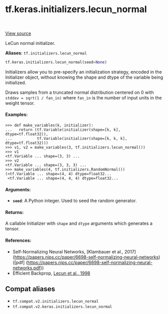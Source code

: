 <div itemscope itemtype="http://developers.google.com/ReferenceObject">
<meta itemprop="name" content="tf.keras.initializers.lecun_normal" />
<meta itemprop="path" content="Stable" />
</div>

# tf.keras.initializers.lecun_normal

<!-- Insert buttons and diff -->

<table class="tfo-notebook-buttons tfo-api" align="left">
</table>

<a target="_blank" href="/code/stable/tensorflow/python/ops/init_ops_v2.py">View source</a>



LeCun normal initializer.

**Aliases**: `tf.initializers.lecun_normal`

``` python
tf.keras.initializers.lecun_normal(seed=None)
```



<!-- Placeholder for "Used in" -->

Initializers allow you to pre-specify an initialization strategy, encoded in
the Initializer object, without knowing the shape and dtype of the variable
being initialized.

Draws samples from a truncated normal distribution centered on 0 with `stddev
= sqrt(1 / fan_in)` where `fan_in` is the number of input units in the weight
tensor.

#### Examples:



```
>>> def make_variables(k, initializer):
...   return (tf.Variable(initializer(shape=[k, k], dtype=tf.float32)),
...           tf.Variable(initializer(shape=[k, k, k], dtype=tf.float32)))
>>> v1, v2 = make_variables(3, tf.initializers.lecun_normal())
>>> v1
<tf.Variable ... shape=(3, 3) ...
>>> v2
<tf.Variable ... shape=(3, 3, 3) ...
>>> make_variables(4, tf.initializers.RandomNormal())
(<tf.Variable ... shape=(4, 4) dtype=float32...
 <tf.Variable ... shape=(4, 4, 4) dtype=float32...
```

#### Arguments:


* <b>`seed`</b>: A Python integer. Used to seed the random generator.


#### Returns:

A callable Initializer with `shape` and `dtype` arguments which generates a
tensor.



#### References:

- Self-Normalizing Neural Networks,
[Klambauer et al., 2017]
(https://papers.nips.cc/paper/6698-self-normalizing-neural-networks)
([pdf]
(https://papers.nips.cc/paper/6698-self-normalizing-neural-networks.pdf))
- Efficient Backprop,
[Lecun et al., 1998](http://yann.lecun.com/exdb/publis/pdf/lecun-98b.pdf)


## Compat aliases

* `tf.compat.v2.initializers.lecun_normal`
* `tf.compat.v2.keras.initializers.lecun_normal`

